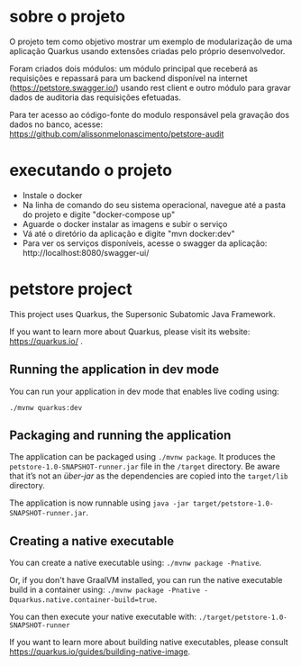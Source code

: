 # sobre o projeto

O projeto tem como objetivo mostrar um exemplo de modularização de uma aplicação Quarkus usando extensões criadas pelo próprio desenvolvedor.

Foram criados dois módulos: um módulo principal que receberá as requisições e repassará para um backend disponível na internet (https://petstore.swagger.io/) usando rest client e outro módulo para gravar dados de auditoria das requisições efetuadas.

Para ter acesso ao código-fonte do modulo responsável pela gravação dos dados no banco, acesse: https://github.com/alissonmelonascimento/petstore-audit

# executando o projeto

<ul>
  <li>Instale o docker</li>
  <li>Na linha de comando do seu sistema operacional, navegue até a pasta do projeto e digite "docker-compose up"</li>
  <li>Aguarde o docker instalar as imagens e subir o serviço</li>
  <li>Vá até o diretório da aplicação e digite "mvn docker:dev"</li>
  <li>Para ver os serviços disponíveis, acesse o swagger da aplicação: http://localhost:8080/swagger-ui/</li>
</ul>

# petstore project

This project uses Quarkus, the Supersonic Subatomic Java Framework.

If you want to learn more about Quarkus, please visit its website: https://quarkus.io/ .

## Running the application in dev mode

You can run your application in dev mode that enables live coding using:
```
./mvnw quarkus:dev
```

## Packaging and running the application

The application can be packaged using `./mvnw package`.
It produces the `petstore-1.0-SNAPSHOT-runner.jar` file in the `/target` directory.
Be aware that it’s not an _über-jar_ as the dependencies are copied into the `target/lib` directory.

The application is now runnable using `java -jar target/petstore-1.0-SNAPSHOT-runner.jar`.

## Creating a native executable

You can create a native executable using: `./mvnw package -Pnative`.

Or, if you don't have GraalVM installed, you can run the native executable build in a container using: `./mvnw package -Pnative -Dquarkus.native.container-build=true`.

You can then execute your native executable with: `./target/petstore-1.0-SNAPSHOT-runner`

If you want to learn more about building native executables, please consult https://quarkus.io/guides/building-native-image.
